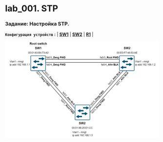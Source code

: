 # lab_001. STP

###  Задание: Настройка STP.

**`Конфигурация устройств` :**   | **[SW1](config/SW1)** | **[SW2](config/SW2)** | **[R1](config/R1)** |




![](https://github.com/gerasev1992/otus_NEP_24-25/blob/main/labs/lab002/lab002_scheme.png)
